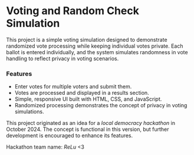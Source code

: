 # Voting and Random Check Simulation

This project is a simple voting simulation designed to demonstrate randomized vote processing while keeping individual votes private. Each ballot is entered individually, and the system simulates randomness in vote handling to reflect privacy in voting scenarios.

### Features
- Enter votes for multiple voters and submit them.
- Votes are processed and displayed in a results section.
- Simple, responsive UI built with HTML, CSS, and JavaScript.
- Randomized processing demonstrates the concept of privacy in voting simulations.

This project originated as an idea for a *local democracy hackathon* in October 2024. The concept is functional in this version, but further development is encouraged to enhance its features.

Hackathon team name: *ReLu* <3
